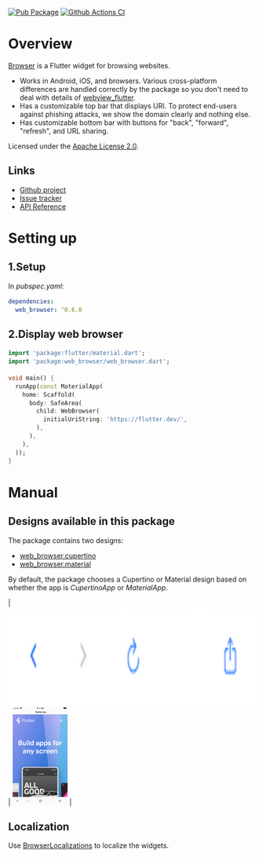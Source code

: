 [![Pub Package](https://img.shields.io/pub/v/web_browser.svg)](https://pub.dartlang.org/packages/web_browser)
[![Github Actions CI](https://github.com/dint-dev/web_browser/workflows/Dart%20CI/badge.svg)](https://github.com/dint-dev/web_browser/actions?query=workflow%3A%22Dart+CI%22)

# Overview
[Browser](https://pub.dev/documentation/web_browser/latest/web_browser/WebBrowser-class.html) is
a Flutter widget for browsing websites.
* Works in Android, iOS, and browsers. Various cross-platform differences are handled correctly by
  the package so you don't need to deal with details of
  [webview_flutter](https://pub.dev/packages/webview_flutter).
* Has a customizable top bar that displays URI. To protect end-users against phishing attacks, we
  show the domain clearly and nothing else.
* Has customizable bottom bar with buttons for "back", "forward", "refresh", and URL sharing.

Licensed under the [Apache License 2.0](LICENSE).

## Links
* [Github project](https://github.com/dint-dev/web_browser)
* [Issue tracker](https://github.com/dint-dev/web_browser/issues)
* [API Reference](https://pub.dev/documentation/web_browser/latest/index.html)

# Setting up
## 1.Setup
In _pubspec.yaml_:
```yaml
dependencies:
  web_browser: ^0.6.0
```

## 2.Display web browser
```dart
import 'package:flutter/material.dart';
import 'package:web_browser/web_browser.dart';

void main() {
  runApp(const MaterialApp(
    home: Scaffold(
      body: SafeArea(
        child: WebBrowser(
          initialUriString: 'https://flutter.dev/',
        ),
      ),
    ),
  ));
}
```

# Manual
## Designs available in this package
The package contains two designs:
* [web_browser.cupertino](https://pub.dev/documentation/web_browser/latest/web_browser.cupertino/web_browser.cupertino-library.html)
* [web_browser.material](https://pub.dev/documentation/web_browser/latest/web_browser.cupertino/web_browser.material-library.html)

By default, the package chooses a Cupertino or Material design based on whether the app is _CupertinoApp_ or _MaterialApp_.

| <img src="screenshots/cupertino.png" height="200"> | <img src="screenshots/material.png" height="200"> |

## Localization
Use [BrowserLocalizations](https://pub.dev/documentation/web_browser/latest/web_browser/BrowserLocalizations-class.html) to localize the widgets.